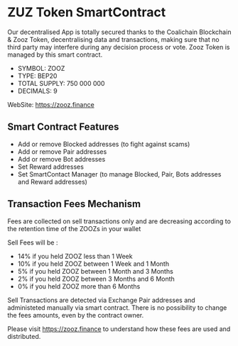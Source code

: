 # ZUZ Token SmartContract

Our decentralised App is totally secured thanks to the Coalichain Blockchain & Zooz Token, decentralising data and transactions, making sure that no third party may interfere during any decision process or vote. Zooz Token is managed by this smart contract.

- SYMBOL: ZOOZ
- TYPE: BEP20
- TOTAL SUPPLY: 750 000 000
- DECIMALS: 9

WebSite: https://zooz.finance


## Smart Contract Features
- Add or remove Blocked addresses (to fight against scams)
- Add or remove Pair addresses
- Add or remove Bot addresses
- Set Reward addresses
- Set SmartContact Manager (to manage Blocked, Pair, Bots addresses and Reward addresses)


## Transaction Fees Mechanism
Fees are collected on sell transactions only and are decreasing according to the retention time of the ZOOZs in your wallet

Sell Fees will be :
- 14% if you held ZOOZ less than 1 Week
- 10% if you held ZOOZ between 1 Week and 1 Month
- 5% if you held ZOOZ between 1 Month and 3 Months
- 2% if you held ZOOZ between 3 Months and 6 Month
- 0% if you held ZOOZ more than 6 Months

Sell Transactions are detected via Exchange Pair addresses and administeted manually via smart contract.
There is no possibility to change the fees amounts, even by the contract owner.

Please visit https://zooz.finance to understand how these fees are used and distributed.
